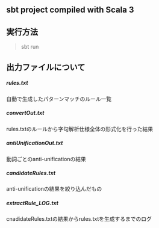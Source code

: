 ## sbt project compiled with Scala 3
## 実行方法
> sbt run

## 出力ファイルについて
<h5>rules.txt</h5>
自動で生成したパターンマッチのルール一覧

<h5>convertOut.txt</h5>
rules.txtのルールから字句解析仕様全体の形式化を行った結果

<h5>antiUnificationOut.txt</h5>
動詞ごとのanti-unificationの結果

<h5>candidateRules.txt</h5>
anti-unificationの結果を絞り込んだもの






<h5>extractRule_LOG.txt</h5>
cnadidateRules.txtの結果からrules.txtを生成するまでのログ


